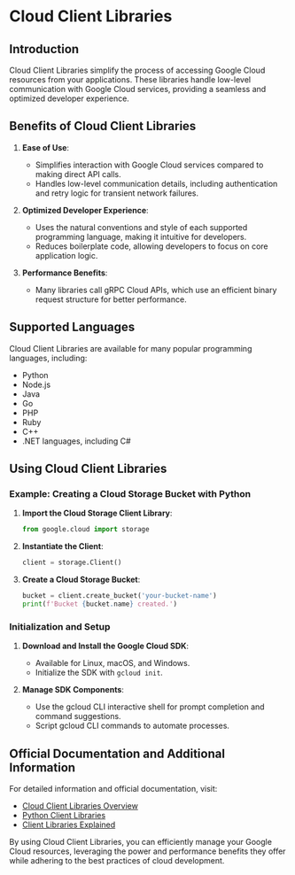 # Cloud Client Libraries

## Introduction
Cloud Client Libraries simplify the process of accessing Google Cloud resources from your applications. These libraries handle low-level communication with Google Cloud services, providing a seamless and optimized developer experience.

## Benefits of Cloud Client Libraries
1. **Ease of Use**:
   - Simplifies interaction with Google Cloud services compared to making direct API calls.
   - Handles low-level communication details, including authentication and retry logic for transient network failures.

2. **Optimized Developer Experience**:
   - Uses the natural conventions and style of each supported programming language, making it intuitive for developers.
   - Reduces boilerplate code, allowing developers to focus on core application logic.

3. **Performance Benefits**:
   - Many libraries call gRPC Cloud APIs, which use an efficient binary request structure for better performance.

## Supported Languages
Cloud Client Libraries are available for many popular programming languages, including:
- Python
- Node.js
- Java
- Go
- PHP
- Ruby
- C++
- .NET languages, including C#

## Using Cloud Client Libraries
### Example: Creating a Cloud Storage Bucket with Python
1. **Import the Cloud Storage Client Library**:
   ```python
   from google.cloud import storage
   ```

2. **Instantiate the Client**:
   ```python
   client = storage.Client()
   ```

3. **Create a Cloud Storage Bucket**:
   ```python
   bucket = client.create_bucket('your-bucket-name')
   print(f'Bucket {bucket.name} created.')
   ```

### Initialization and Setup
1. **Download and Install the Google Cloud SDK**:
   - Available for Linux, macOS, and Windows.
   - Initialize the SDK with `gcloud init`.

2. **Manage SDK Components**:
   - Use the gcloud CLI interactive shell for prompt completion and command suggestions.
   - Script gcloud CLI commands to automate processes.

## Official Documentation and Additional Information
For detailed information and official documentation, visit:
- [Cloud Client Libraries Overview](https://cloud.google.com/apis/docs/cloud-client-libraries)
- [Python Client Libraries](https://cloud.google.com/python/docs/reference)
- [Client Libraries Explained](https://cloud.google.com/apis/docs/client-libraries-explained)

By using Cloud Client Libraries, you can efficiently manage your Google Cloud resources, leveraging the power and performance benefits they offer while adhering to the best practices of cloud development.